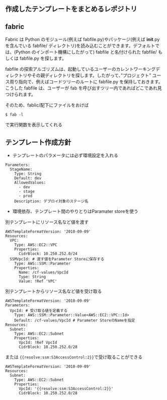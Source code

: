 ## 作成したテンプレートをまとめるレポジトリ

## fabric

Fabric は Python のモジュール(例えば fabfile.py)やパッケージ(例えば **init**.py を含んでいる fabfile/ ディレクトリ)を読み込むことができます。デフォルトでは、(Python のインポート機構にしたがって) fabfile と名付けられた fabfile/ もしくは fabfile.py を探します。

fabfile の探索アルゴリズムは、起動しているユーザーのカレントワーキングディレクトリやその親ディレクトリを探します。したがって、”プロジェクト” ユース周り指向で、例えばコードツリーのルートに fabfile.py を保持しておきます。こうした fabfile は、ユーザーが fab を呼び出すツリー内であればどこであれ見つけられます。

そのため、fablic/配下にファイルをおけば

```
$ fab -l
```

で実行関数を表示してくれる

## テンプレート作成方針

- テンプレートのパラメータには必ず環境設定を入れる

```
Parameters:
  StageName:
    Type: String
    Default: dev
    AllowedValues:
      - dev
      - stage
      - prod
    Description: デプロイ対象のステージ名
```

- 環境依存、テンプレート間のやりとりはParamater storeを使う

別テンプレートにリソース名など値を渡す

```
AWSTemplateFormatVersion: '2010-09-09'
Resources:
  VPC:
    Type: AWS::EC2::VPC
    Properties:
      CidrBlock: 10.250.252.0/24
  SSMVpcId: # 渡す値をParameter Storeに保存する
    Type: AWS::SSM::Parameter
    Properties:
      Name: /cf-values/VpcId
      Type: String
      Value: !Ref 'VPC'
```



別テンプレートからリソース名など値を受け取る

```
AWSTemplateFormatVersion: '2010-09-09'
Parameters:
  VpcId: # 受け取る値を定義する
    Type: AWS::SSM::Parameter::Value<AWS::EC2::VPC::Id>
    Default: /cf-values/VpcId # Parameter StoreのNameを指定
Resources:
  Subnet:
    Type: AWS::EC2::Subnet
    Properties:
      VpcId: !Ref VpcId
      CidrBlock: 10.250.252.0/28
```

または
```{{resolve:ssm:S3AccessControl:2}}```で受け取ることができる

```
AWSTemplateFormatVersion: '2010-09-09'
Resources:
  Subnet:
    Type: AWS::EC2::Subnet
    Properties:
      VpcId: '{{resolve:ssm:S3AccessControl:2}}'
      CidrBlock: 10.250.252.0/28
```